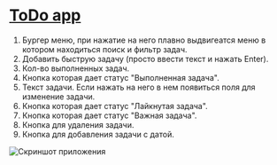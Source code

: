 # <a href="https://kaenu2.github.io/todo-app/">ToDo app</a>

1. Бургер меню, при нажатие на него плавно выдвигеатся меню в котором находиться поиск и фильтр задач.
2. Добавить быструю задачу (просто ввести текст и нажать Enter).
3. Кол-во выполненных задач.
4. Кнопка которая дает статус "Выполненная задача".
5. Текст задачи. Если нажать на него в нем появиться поля для изменение задачи.
6. Кнопка которая дает статус "Лайкнутая задача".
7. Кнопка которая дает статус "Важная задача".
8. Кнопка для удаления задачи.
9. Кнопка для добавления задачи с датой.


<img src="https://i.ibb.co/hBp3fzp/func.png" alt="Скриншот приложения"/>
